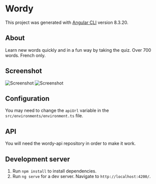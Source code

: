 # Wordy

This project was generated with [Angular CLI](https://github.com/angular/angular-cli) version 8.3.20.

## About

Learn new words quickly and in a fun way by taking the quiz. Over 700 words. French only.

## Screenshot

![Screenshot](https://github.com/paulin-crtn/wordy/master/screenshot-1.png)
![Screenshot](https://github.com/paulin-crtn/wordy/master/screenshot-2.png)

## Configuration

You may need to change the `apiUrl` variable in the `src/environments/environment.ts` file.

## API

You will need the wordy-api repository in order to make it work.

## Development server

1. Run `npm install` to install dependencies.
2. Run `ng serve` for a dev server. Navigate to `http://localhost:4200/`.